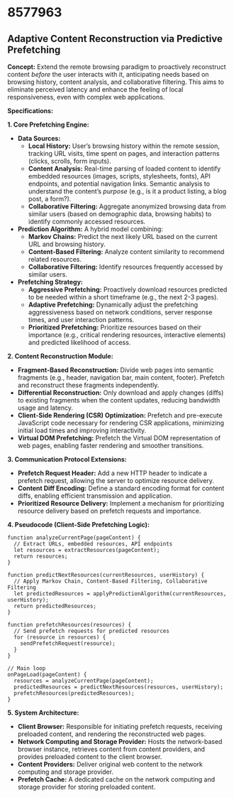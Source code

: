 # 8577963

## Adaptive Content Reconstruction via Predictive Prefetching

**Concept:** Extend the remote browsing paradigm to proactively reconstruct content *before* the user interacts with it, anticipating needs based on browsing history, content analysis, and collaborative filtering. This aims to eliminate perceived latency and enhance the feeling of local responsiveness, even with complex web applications.

**Specifications:**

**1. Core Prefetching Engine:**

*   **Data Sources:**
    *   **Local History:** User’s browsing history within the remote session, tracking URL visits, time spent on pages, and interaction patterns (clicks, scrolls, form inputs).
    *   **Content Analysis:**  Real-time parsing of loaded content to identify embedded resources (images, scripts, stylesheets, fonts), API endpoints, and potential navigation links. Semantic analysis to understand the content’s *purpose* (e.g., is it a product listing, a blog post, a form?).
    *   **Collaborative Filtering:** Aggregate anonymized browsing data from similar users (based on demographic data, browsing habits) to identify commonly accessed resources.
*   **Prediction Algorithm:**  A hybrid model combining:
    *   **Markov Chains:** Predict the next likely URL based on the current URL and browsing history.
    *   **Content-Based Filtering:** Analyze content similarity to recommend related resources.
    *   **Collaborative Filtering:** Identify resources frequently accessed by similar users.
*   **Prefetching Strategy:**
    *   **Aggressive Prefetching:** Proactively download resources predicted to be needed within a short timeframe (e.g., the next 2-3 pages).
    *   **Adaptive Prefetching:** Dynamically adjust the prefetching aggressiveness based on network conditions, server response times, and user interaction patterns.
    *   **Prioritized Prefetching:** Prioritize resources based on their importance (e.g., critical rendering resources, interactive elements) and predicted likelihood of access.

**2. Content Reconstruction Module:**

*   **Fragment-Based Reconstruction:**  Divide web pages into semantic fragments (e.g., header, navigation bar, main content, footer). Prefetch and reconstruct these fragments independently.
*   **Differential Reconstruction:** Only download and apply changes (diffs) to existing fragments when the content updates, reducing bandwidth usage and latency.
*   **Client-Side Rendering (CSR) Optimization:** Prefetch and pre-execute JavaScript code necessary for rendering CSR applications, minimizing initial load times and improving interactivity.
*   **Virtual DOM Prefetching:** Prefetch the Virtual DOM representation of web pages, enabling faster rendering and smoother transitions.

**3. Communication Protocol Extensions:**

*   **Prefetch Request Header:** Add a new HTTP header to indicate a prefetch request, allowing the server to optimize resource delivery.
*   **Content Diff Encoding:** Define a standard encoding format for content diffs, enabling efficient transmission and application.
*   **Prioritized Resource Delivery:** Implement a mechanism for prioritizing resource delivery based on prefetch requests and importance.

**4. Pseudocode (Client-Side Prefetching Logic):**

```
function analyzeCurrentPage(pageContent) {
  // Extract URLs, embedded resources, API endpoints
  let resources = extractResources(pageContent);
  return resources;
}

function predictNextResources(currentResources, userHistory) {
  // Apply Markov Chain, Content-Based Filtering, Collaborative Filtering
  let predictedResources = applyPredictionAlgorithm(currentResources, userHistory);
  return predictedResources;
}

function prefetchResources(resources) {
  // Send prefetch requests for predicted resources
  for (resource in resources) {
    sendPrefetchRequest(resource);
  }
}

// Main loop
onPageLoad(pageContent) {
  resources = analyzeCurrentPage(pageContent);
  predictedResources = predictNextResources(resources, userHistory);
  prefetchResources(predictedResources);
}
```

**5. System Architecture:**

*   **Client Browser:** Responsible for initiating prefetch requests, receiving preloaded content, and rendering the reconstructed web pages.
*   **Network Computing and Storage Provider:** Hosts the network-based browser instance, retrieves content from content providers, and provides preloaded content to the client browser.
*   **Content Providers:** Deliver original web content to the network computing and storage provider.
*   **Prefetch Cache:** A dedicated cache on the network computing and storage provider for storing preloaded content.